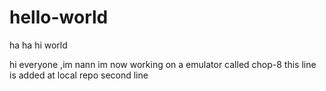 # hello-world
ha ha hi world

hi everyone ,im nann im now working on a emulator called chop-8
this line is added at local repo
second line